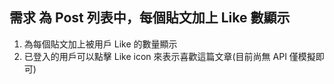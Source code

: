 ## 需求 **為 Post 列表中，每個貼文加上 Like 數顯示**
1. 為每個貼文加上被用戶 Like 的數量顯示
2. 已登入的用戶可以點擊 Like icon 來表示喜歡這篇文章(目前尚無 API 僅模擬即可)